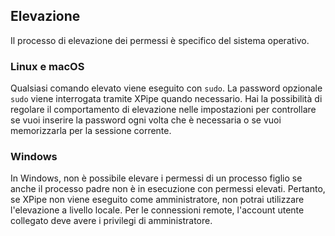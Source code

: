 ## Elevazione

Il processo di elevazione dei permessi è specifico del sistema operativo.

### Linux e macOS

Qualsiasi comando elevato viene eseguito con `sudo`. La password opzionale `sudo` viene interrogata tramite XPipe quando necessario. Hai la possibilità di regolare il comportamento di elevazione nelle impostazioni per controllare se vuoi inserire la password ogni volta che è necessaria o se vuoi memorizzarla per la sessione corrente.

### Windows

In Windows, non è possibile elevare i permessi di un processo figlio se anche il processo padre non è in esecuzione con permessi elevati. Pertanto, se XPipe non viene eseguito come amministratore, non potrai utilizzare l'elevazione a livello locale. Per le connessioni remote, l'account utente collegato deve avere i privilegi di amministratore.
